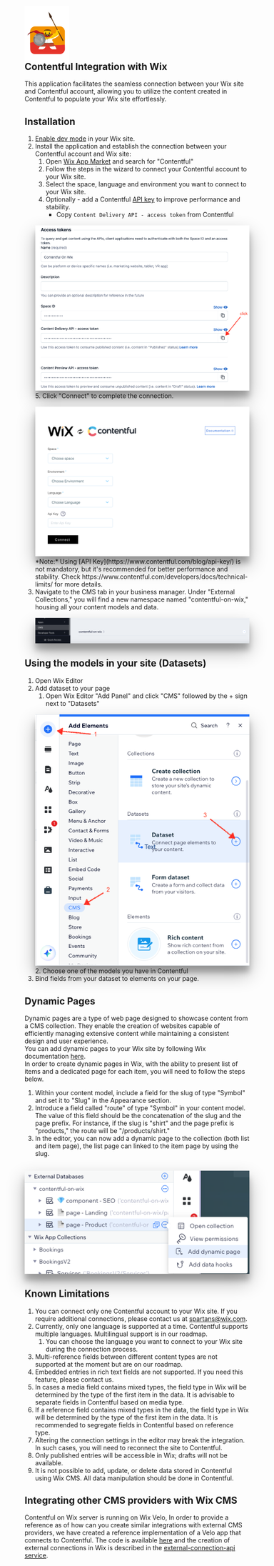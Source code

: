  <link rel="shortcut icon" type="image/x-icon" href="docs/images/favicon.ico">

<img style="margin-bottom: -50px" src="docs/images/spartans-logo.png" alt="contentful-wix.png" width="100"/><br>
## Contentful Integration with Wix

This application facilitates the seamless connection between your Wix site and Contentful account, allowing you to utilize the content created in Contentful to populate your Wix site effortlessly.

## Installation
1. [Enable dev mode](https://dev.wix.com/docs/develop-websites/articles/getting-started/resources/about-velo-by-wix#to-enable-velo-on-your-site) in your Wix site.
2. Install the application and establish the connection between your Contentful account and Wix site:   
   1. Open [Wix App Market](https://www.wix.com/app-market/search-result?query=contentful) and search for "Contentful"
   2. Follow the steps in the wizard to connect your Contentful account to your Wix site.
   3. Select the space, language and environment you want to connect to your Wix site.
   4. Optionally - add a Contentful [API key](https://training.contentful.com/student/page/1050378-creating-and-managing-api-keys) to improve performance and stability.
      - Copy `Content Delivery API - access token` from Contentful<br>
   <img alt="contentful-api-key.png" src="docs/images/contentful-api-key.png" style="margin-top: 16px; box-shadow: rgba(0, 0, 0, 0.3) 0px 19px 38px, rgba(0, 0, 0, 0.22) 0px 15px 12px;"/>
   5. Click "Connect" to complete the connection.<br>
   <img alt="contentful-on-wix-config.png" src="docs/images/contentful-on-wix-config.png" style="margin-top: 16px; box-shadow: rgba(0, 0, 0, 0.3) 0px 19px 38px, rgba(0, 0, 0, 0.22) 0px 15px 12px;"/>
   <br>*Note:* Using [API Key](https://www.contentful.com/blog/api-key/) is not mandatory, but it's recommended for better performance and stability. Check https://www.contentful.com/developers/docs/technical-limits/ for more details.
3. Navigate to the CMS tab in your business manager. Under "External Collections," you will find a new namespace named "contentful-on-wix," housing all your content models and data.<br>
   <img alt="cms-external-connections.png" src="docs/images/cms-external-connections.png" style="margin-top: 16px; box-shadow: rgba(0, 0, 0, 0.3) 0px 19px 38px, rgba(0, 0, 0, 0.22) 0px 15px 12px;"/>

## Using the models in your site (Datasets)
1. Open Wix Editor
2. Add dataset to your page
   1. Open Wix Editor "Add Panel" and click "CMS" followed by the + sign next to "Datasets"<br>
   <img alt="add-data-set.png" src="docs/images/add-data-set.png" style="margin-top: 16px; box-shadow: rgba(0, 0, 0, 0.3) 0px 19px 38px, rgba(0, 0, 0, 0.22) 0px 15px 12px;"/>
   2. Choose one of the models you have in Contentful
3. Bind fields from your dataset to elements on your page.

## Dynamic Pages
Dynamic pages are a type of web page designed to showcase content from a CMS collection. They enable the creation of websites capable of efficiently managing extensive content while maintaining a consistent design and user experience.<br>
You can add dynamic pages to your Wix site by following Wix documentation [here](https://support.wix.com/en/article/cms-about-dynamic-pages).<br>
In order to create dynamic pages in Wix, with the ability to present list of items and a dedicated page for each item, you will need to follow the steps below.<br>
1. Within your content model, include a field for the slug of type "Symbol" and set it to "Slug" in the Appearance section.
2. Introduce a field called "route" of type "Symbol" in your content model. The value of this field should be the concatenation of the slug and the page prefix. For instance, if the slug is "shirt" and the page prefix is "products," the route will be "/products/shirt."
3. In the editor, you can now add a dynamic page to the collection (both list and item page), the list page can linked to the item page by using the slug.<br>
<img alt="add-dynamic-page.png" src="docs/images/add-dynamic-page.png" style="margin-top: 16px; box-shadow: rgba(0, 0, 0, 0.3) 0px 19px 38px, rgba(0, 0, 0, 0.22) 0px 15px 12px;"/>

## Known Limitations

1. You can connect only one Contentful account to your Wix site. If you require additional connections, please contact us at spartans@wix.com.
2. Currently, only one language is supported at a time. Contentful supports multiple languages. Multilingual support is in our roadmap.
   1. You can choose the language you want to connect to your Wix site during the connection process.
3. Multi-reference fields between different content types are not supported at the moment but are on our roadmap.
4. Embedded entries in rich text fields are not supported. If you need this feature, please contact us.
5. In cases a media field contains mixed types, the field type in Wix will be determined by the type of the first item in the data. It is advisable to separate fields in Contentful based on media type.
6. If a reference field contains mixed types in the data, the field type in Wix will be determined by the type of the first item in the data. It is recommended to segregate fields in Contentful based on reference type.
7. Altering the connection settings in the editor may break the integration. In such cases, you will need to reconnect the site to Contentful.
8. Only published entries will be accessible in Wix; drafts will not be available.
9. It is not possible to add, update, or delete data stored in Contentful using Wix CMS. All data manipulation should be done in Contentful.

## Integrating other CMS providers with Wix CMS
Contentful on Wix server is running on Wix Velo, In order to provide a reference as of how can you create similar integrations with external CMS providers, we have created a reference implementation of a Velo app that connects to Contentful.
The code is available [here](velo-app-code) and the creation of external connections in Wix is described in the [external-connection-api service](velo-app-code/velo-code/backend/services/external-connection-api.js).
